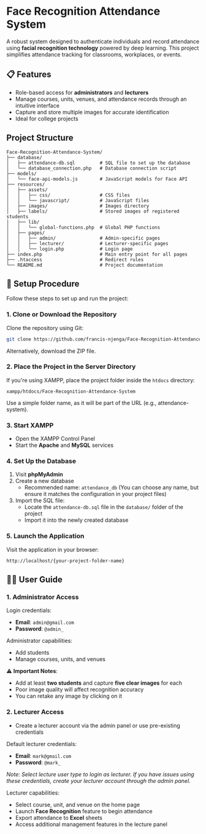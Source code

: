 # Face Recognition Attendance System

A robust system designed to authenticate individuals and record attendance using **facial recognition technology** powered by deep learning. This project simplifies attendance tracking for classrooms, workplaces, or events.

## 📋 Features

- Role-based access for **administrators** and **lecturers**
- Manage courses, units, venues, and attendance records through an intuitive interface
- Capture and store multiple images for accurate identification
- Ideal for college projects

## Project Structure

```plaintext
Face-Recognition-Attendance-System/
├── database/
│   ├── attendance-db.sql         # SQL file to set up the database
│   └── database_connection.php   # Database connection script
├── models/
│   └── face-api-models.js        # JavaScript models for Face API
├── resources/
│   ├── assets/
│   │   ├── css/                  # CSS files
│   │   └── javascript/           # JavaScript files
│   ├── images/                   # Images directory
│   ├── labels/                   # Stored images of registered students
│   ├── lib/
│   │   └── global-functions.php  # Global PHP functions
│   ├── pages/
│   │   ├── admin/                # Admin-specific pages
│   │   ├── lecturer/             # Lecturer-specific pages
│   │   └── login.php             # Login page
├── index.php                     # Main entry point for all pages
├── .htaccess                     # Redirect rules
└── README.md                     # Project documentation
```

## 🚀 Setup Procedure

Follow these steps to set up and run the project:

### 1. Clone or Download the Repository

Clone the repository using Git:
```bash
git clone https://github.com/francis-njenga/Face-Recognition-Attendance-System.git
```
Alternatively, download the ZIP file.

### 2. Place the Project in the Server Directory

If you're using XAMPP, place the project folder inside the `htdocs` directory:
```plaintext
xampp/htdocs/Face-Recognition-Attendance-System
```
Use a simple folder name, as it will be part of the URL (e.g., attendance-system).

### 3. Start XAMPP
- Open the XAMPP Control Panel
- Start the **Apache** and **MySQL** services

### 4. Set Up the Database
1. Visit **phpMyAdmin**
2. Create a new database
   - Recommended name: `attendance_db` (You can choose any name, but ensure it matches the configuration in your project files)
3. Import the SQL file:
   - Locate the `attendance-db.sql` file in the `database/` folder of the project
   - Import it into the newly created database

### 5. Launch the Application

Visit the application in your browser:
```plaintext
http://localhost/{your-project-folder-name}
```

## 🧑‍💻 User Guide

### 1. Administrator Access
Login credentials:
- **Email**: `admin@gmail.com`
- **Password**: `@admin_`

Administrator capabilities:
- Add students
- Manage courses, units, and venues

⚠️ **Important Notes**:
- Add at least **two students** and capture **five clear images** for each
- Poor image quality will affect recognition accuracy
- You can retake any image by clicking on it

### 2. Lecturer Access
- Create a lecturer account via the admin panel or use pre-existing credentials

Default lecturer credentials:
- **Email**: `mark@gmail.com`
- **Password**: `@mark_`

*Note: Select lecture user type to login as lecturer. If you have issues using these credentials, create your lecturer account through the admin panel.*

Lecturer capabilities:
- Select course, unit, and venue on the home page
- Launch **Face Recognition** feature to begin attendance
- Export attendance to **Excel** sheets
- Access additional management features in the lecture panel
